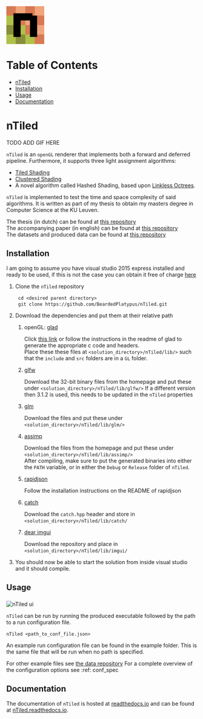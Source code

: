 <img src="https://github.com/BeardedPlatypus/nTiled/blob/master/nTiled_icon.png?raw=true" alt="nTiled" title="nTiled" align="middle" height=100px />

# Table of Contents
- [nTiled](#ntiled)
- [Installation](#installation)
- [Usage](#usage)
- [Documentation](#documentation)

# nTiled

TODO ADD GIF HERE

`nTiled` is an `openGL` renderer that implements both a forward and deferred
pipeline. Furthermore, it supports three light assignment algorithms:

* [Tiled Shading](https://espace.library.uq.edu.au/data/UQ_385844/tiled_shading_preprint.pdf?Expires=1516958921&Signature=d4SLzYdshwdPGifXMOgHX7iI2dSwAWGalNtQ5EXSYGgOGuraLUIIwj2VrQCScC9a0Ae2PyV1TDiZY6Kin0blRxf7Pf0CsNgTX4E9g-jVedd1YyUwrmrxexhkgqliq5igMAZUowzfpLf5U7kkC0IOWsBSOYTCOq9ejLXeeaUfpu7Wh7F02pCB0flCIqhldc~VraWhwtmHrunmrhtQxDVRt-1MCIMwfAHcGTS5Yo7tSmjPOIv4NLN-umMP7GmlQes0O4~l-qwUS2zk25IupKx-CpGj0f8Q6DJ6StOJmeQf8GqD00R0aLnJetnXf0I-V3~5kvziVnrB2jnwWYuE8z9o0g__&Key-Pair-Id=APKAJKNBJ4MJBJNC6NLQ)
* [Clustered Shading](https://pdfs.semanticscholar.org/76e6/f44d050613371082764010a0731aa1eff8a3.pdf)
* A novel algorithm called Hashed Shading, based upon [Linkless Octrees](https://pdfs.semanticscholar.org/6fe4/2c3dfbfa347956e917e9f1861ebc04375720.pdf).

`nTiled` is implemented to test the time and space complexity of said 
algorithms. It is written as part of my thesis to obtain my masters degree in 
Computer Science at the KU Leuven.  

The thesis (in dutch) can be found at [this repository](https://github.com/BeardedPlatypus/thesis-latex)  
The accompanying paper (in english) can be found at [this repository](https://github.com/BeardedPlatypus/thesis-paper)  
The datasets and produced data can be found at [this repository](https://github.com/BeardedPlatypus/thesis-data)  

## Installation

I am going to assume you have visual studio 2015 express installed and ready
to be used, if this is not the case you can obtain it free of charge
[here](https://www.visualstudio.com/downloads/)

1. Clone the `nTiled` repository  

        cd <desired parent directory>
        git clone https://github.com/BeardedPlatypus/nTiled.git
      
2. Download the dependencies and put them at their relative path
   1. openGL: [glad](https://github.com/Dav1dde/glad)  
  
      Click [this link](http://glad.dav1d.de/#profile=compatibility&specification=gl&api=gl%3D4.6&api=gles1%3Dnone&api=gles2%3Dnone&api=glsc2%3Dnone&language=c&loader=on)
      or follow the instructions in the readme of glad to generate the
      appropriate c code and headers.  
      Place these these files at `<solution_directory>/nTiled/lib/>` 
      such that the `include` and `src` folders are in a `GL` folder.
      
   2. [glfw](http://www.glfw.org)  
   
      Download the 32-bit binary files from the homepage and put these under
      `<solution_directory>/nTiled/lib/glfw/>`
      If a different version then 3.1.2 is used, this needs to be
      updated in the `nTiled` properties  
      
   3. [glm](https://github.com/g-truc/glm/releases)  
   
      Download the files and put these under
      `<solution_directory>/nTiled/lib/glm/>`  
      
   4. [assimp](http://www.assimp.org)  
   
      Download the files from the homepage and put these under
      `<solution_directory>/nTiled/lib/assimp/>`  
      After compiling, make sure to put the generated binaries into
      either the `PATH` variable, or in either the `Debug` or 
      `Release` folder of `nTiled`.
      
   5. [rapidjson](https://github.com/miloyip/rapidjson)  
   
      Follow the installation instructions on the README of rapidjson  
      
   6. [catch](https://github.com/catchorg/Catch2)
   
       Download the `catch.hpp` header and store in 
       `<solution_directory>/nTiled/lib/catch/`
   7. [dear imgui](https://github.com/ocornut/imgui)
   
       Download the repository and place in
       `<solution_directory>/nTiled/lib/imgui/`

3. You should now be able to start the solution from inside visual studio
   and it should compile.  


## Usage

<img src="http://i.imgur.com/kYHsWii.png" alt="nTiled ui" title="nTiled ui" align="middle" height=600px />

`nTiled` can be run by running the produced executable followed by
the path to a run configuration file.

    nTiled <path_to_conf_file.json>

An example run configuration file can be found in the example folder.
This is the same file that will be run when no path is specified.

For other example files see [the data repository](https://github.com/BeardedPlatypus/thesis-data-suite)
For a complete overview of the configuration options see :ref: conf_spec


## Documentation

The documentation of `nTiled` is hosted at [readthedocs.io](www.readthedocs.io) and can be found at [nTiled.readthedocs.io](http://ntiled.readthedocs.io/en/latest/index.html).
